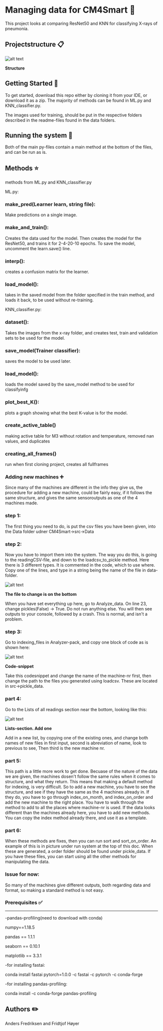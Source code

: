 # Managing data for CM4Smart :floppy_disk:

This project looks at comparing ResNet50 and KNN for classifying X-rays of pneumonia. 

## Projectstructure :clipboard:

![alt text](https://github.com/anderf2706/ML-/blob/main/Images/structure.png)

**Structure**

## Getting Started :checkered_flag:

To get started, download this repo either by cloning it from your IDE, or download it as a zip. 
The majority of methods can be found in ML.py and KNN_classifier.py.

The images used for training, should be put in the respective folders described in the readme-files found in the data folders.

## Running the system :rocket:

Both of the main py-files contain a main method at the bottom of the files, and can be run as is. 

## Methods :star:

methods from ML.py and KNN_classifier.py

ML.py:

### make_pred(Learner learn, string file):
Make predictions on a single image.

### make_and_train():
Creates the data used for the model. Then creates the model for the ResNet50, and trains it for 2-4-20-10 epochs. To save the model, uncomment the learn.save() line.

### interp():
creates a confusion matrix for the learner.

### load_model():
takes in the saved model from the folder specified in the train method, and loads it back, to be used without re-training. 

KNN_classifier.py:

### dataset():
Takes the images from the x-ray folder, and creates test, train and validation sets to be used for the model. 

### save_model(Trainer classifier):
saves the model to be used later.

### load_model():
loads the model saved by the save_model method to be used for classifyinfg 

### plot_best_K():
plots a graph showing what the best K-value is for the model. 


### create_active_table()
making active table for M3 without rotation and temperature, removed nan values, and duplicates

### creating_all_frames()
run when first cloning project, creates all fullframes

### Adding new machines :heavy_plus_sign:
Since many of the machines are different in the info they give us, the procedure for adding a new machine, could be fairly easy, if it follows the same structure, 
and gives the same sensoroutputs as one of the 4 machines made. 

### step 1:
The first thing you need to do, is put the csv files you have been given, into the Data folder udner CM4Smart->src->Data

### step 2:
Now you have to import them into the system. The way you do this, is going to the readingCSV-file, and down to the loadcsv_to_pickle method. Here there is 3 different
types. It is commented in the code, which to use where. Copy one of the lines, and type in a string being the name of the file in data-folder.

![alt text](https://github.com/anderf2706/CM4Smart/blob/master/docs/img/loadcsv.png)

**The file to change is on the bottom**

When you have set everything up here, go to Analyze_data. On line 23, change pickles(False) -> True. Do not run anything else. You will then see outputs to your console,
followed by a crash. This is normal, and isn't a problem. 

### step 3:
Go to indexing_files in Analyzer-pack, and copy one block of code as is shown here:

![alt text](https://github.com/anderf2706/CM4Smart/blob/master/docs/img/index_files.png)

**Code-snippet**

Take this codesnippet and change the name of the machine-nr first, then change the path to the files you generated using loadcsv. These are located in src->pickle_data.

### part 4:
Go to the Lists of all readings section near the bottom, looking like this:

![alt text](https://github.com/anderf2706/CM4Smart/blob/master/docs/img/list_files.png)

**Lists-section. Add one**

Add in a new list, by copying one of the existing ones, and change both names of new files in first input, second is abreviation of name, look to previous to see, 
Then third is the new machine nr.

### part 5:
This path is a little more work to get done. Becuase of the nature of the data we are given, the machines dosen't follow the same rules when it comes to structure, and what they return. This means that making a default method for indexing, is very difficult. So to add a new machine, you have to see the structure, and see if they have the same as the 4 machines already in. If they do, you have to go through index_on_month, and index_on_order and add the new machine to the right place. You have to walk through the method to add to all the places where machine-nr is used. 
If the data looks different than the machines already here, you have to add new methods. You can copy the index method already there, and use it as a template. 

### part 6:
When these methods are fixes, then you can run sort and sort_on_order. An example of this is in picture under run system at the top of this doc. When these are generated, a order folder should be found under pickle_data. If you have these files, you can start using all the other methods for manipulating the data. 


### Issue for now:
So many of the machines give different outputs, both regarding data and format, so making a standard method is not easy. 

### Prerequisites :white_check_mark:
-------------------


-pandas-profiling(need to download with conda)

numpy==1.18.5

pandas == 1.1.1

seaborn == 0.10.1

matplotlib == 3.3.1


-for installing fastai:

conda install fastai pytorch=1.0.0 -c fastai -c pytorch -c conda-forge
 
-for installing pandas-profiling:

conda install -c conda-forge pandas-profiling

## Authors :pencil2:

Anders Fredriksen and Fridtjof Høyer 
